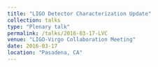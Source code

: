 ```yaml
---
title: "LIGO Detector Characterization Update"
collection: talks
type: "Plenary talk"
permalink: /talks/2016-03-17-LVC
venue: "LIGO-Virgo Collaboration Meeting"
date: 2016-03-17
location: "Pasadena, CA"
---
```

